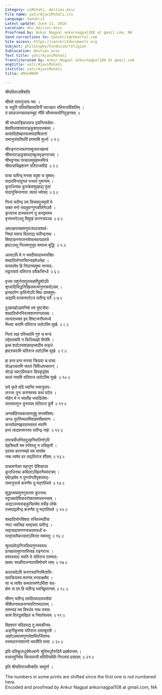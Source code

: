 ```yaml
---
Category: viMshati, deities_misc
File name: yatirAjaviMshati.itx
Language: Sanskrit
Latest update: June 11, 2016
Location: doc_deities_misc
Proofread by: Ankur Nagpal ankurnagpal108 at gmail.com, NA
Send corrections to: Sanskrit@cheerful.com
Site access: https://sanskritdocuments.org
Subject: philosophy/hinduism/religion
Sublocation: deities_misc
Text title: yatirAjaviMshati
Transliterated by: Ankur Nagpal ankurnagpal108 at gmail.com
engtitle: yatirAjaviMshati
itxtitle: yatirAjaviMshati
title: यतिराजविंशति

---
```

  
 श्रीयतिराजविंशतिः   
  
श्रीमते रामानुजाय नमः ।  
यः स्तुतिं यतिपतिप्रसादिनीं व्याजहार यतिराजविंशतिम् ।  
तं प्रपन्नजनचातकाम्बुदं नौमि सौम्यभवयोगिपुङ्गवम् ॥  
  
श्री माधवाङ्घ्रिजलज द्वयनित्यसेवा-  
प्रेमाविलाशयपराङ्कुशपादभक्तम् ।  
कामादिदोषहरमात्मपदाश्रितानां  
रामानुजंयतिपतिं प्रणमामि मूर्ध्ना ॥ १॥  
  
श्रीरङ्गराजचरणाम्बुजराजहम्सं  
श्रीमत्पराङ्कुशपादाम्बुजभृङ्गराजम् ।  
श्रीभट्टनाथ परकालमुखाब्जमित्रं  
श्रीवत्सचिह्नशरणं यतिराजमीडे ॥ २॥  
  
वाचा यतीन्द्र मनसा वपुषा च युष्मत्-  
पादारविन्दयुगलं भजतां गुरूणाम् ।  
कूराधिनाथ कुरुकेशमुखाद्य पुंसां  
पादानुचिन्तनपरः सततं भवेयम् ॥ ३॥  
  
नित्यं यतीन्द्र तव दिव्यवपुःस्मृतौ मे  
सक्तं मनो भवतुवाग्गुणकीर्तनेऽसौ ।  
कृत्यञ्च दास्यकरणं तु करद्वयस्य  
वृत्त्यन्तरेऽस्तु विमुखं करणत्रयञ्च ॥ ४॥  
  
अष्टाक्षराख्यमनुराजपदत्रयार्थ-  
निष्ठां ममात्र वितराद्य यतीन्द्रनाथ ।  
शिष्टाग्रगण्यजनसेव्यभवत्पदाब्जे  
हृष्टाऽस्तु नित्यमनुभूय ममास्य बुद्धिः ॥ ५॥  
  
अल्पाऽपि मे न भवदीयपदाब्जभक्तिः  
शब्दादिभोगरुचिरन्वहमेधतेहा ।  
मत्पापमेव हि निदानममुष्य नान्यत्-  
तद्वारयार्य यतिराज दयैकसिन्धो ॥ ६॥  
  
वृत्त्या पशुर्नरवपुस्त्वहमीद्रुशोऽपि  
शृत्यादिसिद्धनिखिलमात्मगुणाश्रयोऽयम् ।  
इत्यादरेण कृतिनोऽपि मिथः प्रवक्तुम्-  
अद्यापि वञ्चनपरोऽत्र यतीन्द्र वर्ते ॥ ७॥  
  
दुःखावहोऽहमनिशं तव दुष्टचेष्टः  
शब्दादिभोगनिरतश्शरणागताख्यः ।  
त्वत्पादभक्त इव शिष्टजनौघमध्ये  
मिथ्या चरामि यतिराज ततोऽस्मि मूर्खः ॥ ८॥  
  
नित्यं त्वहं परिभवामि गुरुं च मन्त्रं  
तद्देवतामपि न किञ्चिदहो विभेमि ।  
इत्थं शठोऽप्यशठवद्भवदीय सङ्धे  
हृष्टश्चरामि यतिराज ततोऽस्मि मूर्खः ॥ ९॥  
  
हा हन्त हन्त मनसा क्रियया च वाचा  
योऽहञ्चरामि सततं त्रिविधापचारान् ।  
सोऽहं तवाऽप्रियकरः प्रियकृद्वदेव  
कालं नयामि यतिराज ततोऽस्मि मूर्खः ॥ १०॥  
  
पापे कृते यदि भवन्ति भयानुताप-  
लज्जाः पुनः करणमस्य कथं घटेत ।  
मोहेन मे न भवतीह भयादिलेश-  
स्तस्मात्पुनः पुनरघम् यतिराज कुर्वे ॥ ११॥  
  
अन्तर्बहिस्सकलवस्तुषु सन्तमीशम्-  
अन्धः पुरस्स्थितमिवाहमवीक्षमाणः ।  
कन्दर्पवश्यहृदयस्सततं भवामि  
हन्त त्वदग्रगमनस्य यतीन्द्र नार्हः ॥ १२॥  
  
तापत्रयीजनितदुःखनिपातिनोऽपि  
देहस्थितौ मम रुचिस्तु न तन्निवृत्तौ ।  
एतस्य कारणमहो मम पापमेव  
नाथ त्वमेव हर तद्यतिराज शीघ्रम् ॥ १३॥  
  
वाचामगोचर महागुण देशिकाग्र्य  
कूराधिनाथ कथिताऽखिलनैच्यपात्रम् ।  
एषोऽहमेव न पुनर्जगतीदृशस्तद्-  
रामानुजार्य करुणैव तु मद्गतिस्ते ॥ १४॥  
  
शुद्धात्मयामुनगुरूत्तम कूरनाथ  
भट्टाख्यदेशिकवरोक्तसमस्तनच्यम् ।  
अद्याऽस्त्यसङ्कुचितमेव मयीह लोके  
तस्माद्यतीन्द्र करुणैव तु मद्गतिस्ते ॥ १५॥  
  
शब्दादिभोगविषया रुचिरस्मदीया  
नष्टा भवत्विह भवद्दयया यतीन्द्र ।  
त्वद्दासदासगणनाचरमावधौ य-  
स्तद्दासतैकरसताऽविरता ममास्तु ॥ १६॥  
  
श्रुत्यग्रवेद्यनिजदिव्यगुणस्वरूपः  
प्रत्यक्षतामुपगतस्त्विह रङ्गराजः ।  
वश्यस्सदा भवति ते यतिराज तस्मात्-  
छक्तः स्वकीयजनपापविमोचने त्वम् ॥ १७॥  
  
कालत्रयेऽपि करणत्रयनिरमिताति-  
पापक्रियस्य शरणम् भगवत्क्षमैव ।  
सा च त्वयैव कमलारमणेऽर्थिता यत्-  
क्षेमः स एव हि यतीन्द्र भवच्छ्रितानाम् ॥ १८॥  
  
श्रीमन् यतीन्द्र तवदिव्यपदाब्जसेवां  
श्रीशैलनाथकरुणापरिणामदत्ताम् ।  
तामन्वहं मम विवर्धय नाथ तस्याः  
कामं विरुद्धमखिलं च निवर्तयत्वम् ॥ १९॥  
  
विज्ञापनं यदिदमद्य तु मामकीनम्-  
अङ्गीकुरुष्व यतिराज दयाम्बुराशे ।  
अज्ञोऽयमात्मगुणलेशविवर्जितश्च  
तस्मादनन्यशरणो भवतीति मत्वा ॥ २०॥  
  
इति यतिकुलधुर्यमेधमानैः श्रुतिमधुरैरुदितै प्रहर्षयन्तम् ।  
वरवरमुनिमेव चिन्तयन्ती मतिरियमेति निरत्ययं प्रसादम् ॥ २१॥  
  
इति श्रीयतिराजवीम्शतिः सम्पूर्णा ।  
  
The numbers in some prints are shifted since the first one is not numbered here.  
Encoded and proofread by Ankur Nagpal ankurnagpal108 at gmail.com, NA  
  
